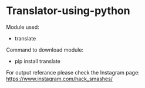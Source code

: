 # Translator-using-python
Module used:
  - translate
  
Command to download module:
  - pip install translate
  
For output referance please check the Instagram page: https://www.instagram.com/hack_smashes/
